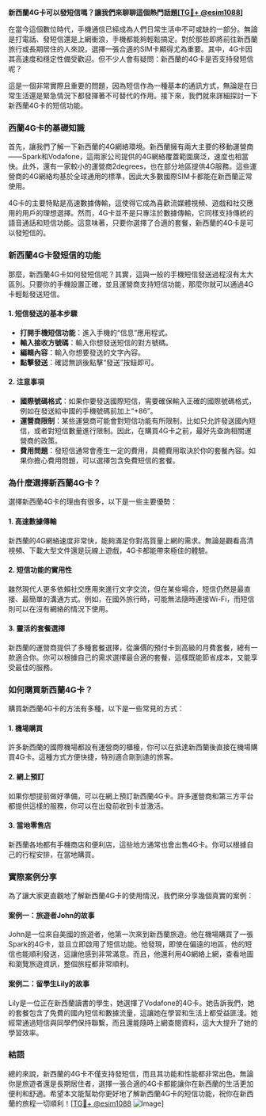 **新西蘭4G卡可以發短信嗎？讓我們來聊聊這個熱門話題[[TG💪+ @esim1088](https://t.me/s/esim1088)]**

在當今這個數位時代，手機通信已經成為人們日常生活中不可或缺的一部分。無論是打電話、發短信還是上網衝浪，手機都能夠輕鬆搞定。對於那些即將前往新西蘭旅行或長期居住的人來說，選擇一張合適的SIM卡顯得尤為重要。其中，4G卡因其高速度和穩定性備受歡迎。但不少人會有疑問：新西蘭的4G卡是否支持發短信呢？

這是一個非常實際且重要的問題，因為短信作為一種基本的通訊方式，無論是在日常生活還是緊急情況下都發揮著不可替代的作用。接下來，我們就來詳細探討一下新西蘭4G卡的短信功能。

### 西蘭4G卡的基礎知識

首先，讓我們了解一下新西蘭的4G網絡環境。新西蘭擁有兩大主要的移動運營商——Spark和Vodafone，這兩家公司提供的4G網絡覆蓋範圍廣泛，速度也相當快。此外，還有一家較小的運營商2degrees，也在部分地區提供4G服務。這些運營商的4G網絡均基於全球通用的標準，因此大多數國際SIM卡都能在新西蘭正常使用。

4G卡的主要特點是高速數據傳輸，這使得它成為喜歡流媒體視頻、遊戲和社交應用的用戶的理想選擇。然而，4G卡並不是只專注於數據傳輸，它同樣支持傳統的語音通話和短信功能。這意味著，只要你選擇了合適的套餐，新西蘭的4G卡是可以發短信的。

### 新西蘭4G卡發短信的功能

那麼，新西蘭4G卡如何發短信呢？其實，這與一般的手機短信發送過程沒有太大區別。只要你的手機設置正確，並且運營商支持短信功能，那麼你就可以通過4G卡輕鬆發送短信。

#### 1. **短信發送的基本步驟**
- **打開手機短信功能**：進入手機的“信息”應用程式。
- **輸入接收方號碼**：輸入你想發送短信的對方號碼。
- **編輯內容**：輸入你想要發送的文字內容。
- **點擊發送**：確認無誤後點擊“發送”按鈕即可。

#### 2. **注意事項**
- **國際號碼格式**：如果你要發送國際短信，需要確保輸入正確的國際號碼格式，例如在發送給中國的手機號碼前加上“+86”。
- **運營商限制**：某些運營商可能會對短信功能有所限制，比如只允許發送國內短信，或者對短信數量進行限制。因此，在購買4G卡之前，最好先查詢相關運營商的政策。
- **費用問題**：發短信通常會產生一定的費用，具體費用取決於你的套餐內容。如果你擔心費用問題，可以選擇包含免費短信的套餐。

### 為什麼選擇新西蘭4G卡？

選擇新西蘭4G卡的理由有很多，以下是一些主要優勢：

#### 1. **高速數據傳輸**
新西蘭的4G網絡速度非常快，能夠滿足你對高質量上網的需求。無論是觀看高清視頻、下載大型文件還是玩線上遊戲，4G卡都能帶來極佳的體驗。

#### 2. **短信功能的實用性**
雖然現代人更多依賴社交應用來進行文字交流，但在某些場合，短信仍然是最直接、最簡單的溝通方式。例如，在國外旅行時，可能無法隨時連接Wi-Fi，而短信則可以在沒有網絡的情況下使用。

#### 3. **靈活的套餐選擇**
新西蘭的運營商提供了多種套餐選擇，從廉價的預付卡到高級的月費套餐，總有一款適合你。你可以根據自己的需求選擇最合適的套餐，這樣既能節省成本，又能享受最佳的服務。

### 如何購買新西蘭4G卡？

購買新西蘭4G卡的方法有多種，以下是一些常見的方式：

#### 1. **機場購買**
許多新西蘭的國際機場都設有運營商的櫃檯，你可以在抵達新西蘭後直接在機場購買4G卡。這種方式方便快捷，特別適合剛到達的旅客。

#### 2. **網上預訂**
如果你想提前做好準備，可以在網上預訂新西蘭4G卡。許多運營商和第三方平台都提供這樣的服務，你可以在出發前收到卡並激活。

#### 3. **當地零售店**
新西蘭各地都有手機商店和便利店，這些地方通常也會出售4G卡。你可以根據自己的行程安排，在當地購買。

### 實際案例分享

為了讓大家更直觀地了解新西蘭4G卡的使用情況，我們來分享幾個真實的案例：

#### 案例一：旅遊者John的故事
John是一位來自美國的旅遊者，他第一次來到新西蘭旅遊。他在機場購買了一張Spark的4G卡，並且立即啟用了短信功能。他發現，即使在偏遠的地區，他的短信也能順利發送，這讓他感到非常滿意。而且，他還利用4G網絡上網，查看地圖和瀏覽旅遊資訊，整個旅程都非常順利。

#### 案例二：留學生Lily的故事
Lily是一位正在新西蘭讀書的學生，她選擇了Vodafone的4G卡。她告訴我們，她的套餐包含了免費的國內短信和數據流量，這讓她在學習和生活上都受益匪淺。她經常通過短信與同學們保持聯繫，而且還能隨時上網查閱資料，這大大提升了她的學習效率。

### 結語

總的來說，新西蘭的4G卡不僅支持發短信，而且其功能和性能都非常出色。無論你是旅遊者還是長期居住者，選擇一張合適的4G卡都能讓你在新西蘭的生活更加便利和舒適。希望本文能幫助你更好地了解新西蘭4G卡的短信功能，祝你在新西蘭的旅程一切順利！[[TG💪+ @esim1088](https://t.me/s/esim1088) ![Image](https://i.postimg.cc/4NQfJmqS/Snipaste-2025-05-13-00-14-12.png)]